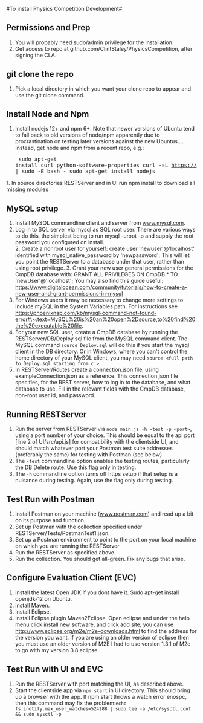 #To install Physics Competition Development#

## Permissions and Prep

  1. You will probably need sudo/admin privilege for the installation.
  2. Get access to repo at github.com/ClintStaley/PhysicsCompetition, after signing the CLA.

## git clone the repo
  1. Pick a local directory in which you want your clone repo to appear and use the git clone command.

## Install Node and Npm
  1. Install nodejs 12+ and npm 6+.  Note that newer versions of Ubuntu tend to fall back to old versions of node/npm apparently due to procrastination on testing later versions against the new Ubuntus....  Instead, get node and npm from a recent repo, e.g.:<pre>
sudo apt-get install curl python-software-properties
curl -sL https://deb.nodesource.com/setup_current.x | sudo -E bash -
sudo apt-get install nodejs
</pre>
  1. In source directories RESTServer and in UI run npm install to download all missing modules

## MySQL setup
  1. Install MySQL commandline client and server from www.mysql.com.  
  1. Log in to SQL server via mysql as SQL root user.  There are various ways to do this, the simplest being to run mysql -uroot -p and supply the root password you configured on install.  
	2. Create a nonroot user for yourself: create user 'newuser'@'localhost' identified with mysql_native_password by 'newpassword';  This will let you point the RESTServer to a database under that user, rather than using root privilege.
	3. Grant your new user general permissions for the CmpDB database with: GRANT ALL PRIVILEGES ON CmpDB.* TO 'newUser'@'localhost'; You may also find this guide useful: https://www.digitalocean.com/community/tutorials/how-to-create-a-new-user-and-grant-permissions-in-mysql
  4. For Windows users it may be necessary to change more settings to include mySQL in the System Variables path. For instructions see https://phoenixnap.com/kb/mysql-command-not-found-error#:~:text=MySQL%20is%20an%20open%2Dsource,to%20find%20the%20executable%20file.
  1. For your new SQL user, create a CmpDB database by running the RESTServer/DB/Deploy.sql file from the MySQL command client.  The MySQL command `source Deploy.sql` will do this if you start the mysql client in the DB directory.  Or in Windows, where you can't control the home directory of your MySQL client, you may need `source <full path to Deploy.sql starting from c:>`
  1. In RESTServer/Routes create a connection.json file, using exampleConnection.json as a reference.  This connection.json file specifies, for the REST server, how to log in to the database, and what database to use.  Fill in the relevant fields with the CmpDB database, non-root user id, and password.

## Running RESTServer
  1. Run the server from RESTServer via `node main.js -h -test -p <port>`, using a port number of your choice.  This should be equal to the api port [line 2 of UI/src/api.js] for compatibility with the clientside UI, and should match whatever port your Postman test suite addresses (preferably the same) for testing with Postman (see below)
  3. The `-test` commandline option enables the testing routes, particularly the DB Delete route.  Use this flag only in testing.
  4. The `-h` commandline option turns off https setup if that setup is a nuisance during testing.  Again, use the flag only during testing.
  
## Test Run with Postman
  1. Install Postman on your machine (www.postman.com) and read up a bit on its purpose and function.
  1. Set up Postman with the collection specified under RESTServer/Tests/PostmanTest1.json.
  1. Set up a Postman environment to point to the port on your local machine on which you are running the RESTServer
  1. Run the RESTServer as specified above.
  1. Run the collection.  You should get all-green.  Fix any bugs that arise.

## Configure Evaluation Client (EVC)
  1. install the latest Open JDK if you dont have it.  Sudo apt-get install openjdk-12 on Ubuntu.  
  1. install Maven.
  1. Install Eclipse.
  1. Install Eclipse plugin Maven2Eclipse. Open eclipse and under the help menu click install new software, and click add site, you can use http://www.eclipse.org/m2e/m2e-downloads.html to find the address for the version you want.  If you are using an older version of eclipse then you must use an older version of M2E I had to use version 1.3.1 of M2e to go with my version 3.8 eclipse.

## Test Run with UI and EVC
1. Run the RESTServer with port matching the UI, as described above.
2. Start the clientside app via `npm start` in UI directory.  This should bring up a browser with the app.  If npm start throws a watch error enospc, then this command may fix the problem:`echo fs.inotify.max_user_watches=524288 | sudo tee -a /etc/sysctl.conf && sudo sysctl -p`
  

